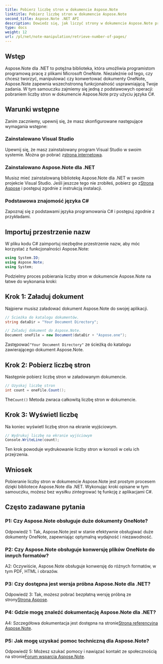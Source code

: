 ```yaml
---
title: Pobierz liczbę stron w dokumencie Aspose.Note
linktitle: Pobierz liczbę stron w dokumencie Aspose.Note
second_title: Aspose.Note .NET API
description: Dowiedz się, jak liczyć strony w dokumencie Aspose.Note przy użyciu języka C#. Postępuj zgodnie z naszym przewodnikiem krok po kroku, aby ułatwić integrację.
type: docs
weight: 12
url: /pl/net/note-manipulation/retrieve-number-of-pages/
---
```

## Wstęp

Aspose.Note dla .NET to potężna biblioteka, która umożliwia programistom programową pracę z plikami Microsoft OneNote. Niezależnie od tego, czy chcesz tworzyć, manipulować czy konwertować dokumenty OneNote, Aspose.Note zapewnia wszechstronną funkcjonalność usprawniającą Twoje zadania. W tym samouczku zajmiemy się jedną z podstawowych operacji: pobraniem liczby stron w dokumencie Aspose.Note przy użyciu języka C#.

## Warunki wstępne

Zanim zaczniemy, upewnij się, że masz skonfigurowane następujące wymagania wstępne:

### Zainstalowano Visual Studio

 Upewnij się, że masz zainstalowany program Visual Studio w swoim systemie. Można go pobrać z[strona internetowa](https://visualstudio.microsoft.com/).

### Zainstalowano Aspose.Note dla .NET

 Musisz mieć zainstalowaną bibliotekę Aspose.Note dla .NET w swoim projekcie Visual Studio. Jeśli jeszcze tego nie zrobiłeś, pobierz go z[Strona Aspose](https://releases.aspose.com/note/net/) i postępuj zgodnie z instrukcją instalacji.

### Podstawowa znajomość języka C#

Zapoznaj się z podstawami języka programowania C# i postępuj zgodnie z przykładami.

## Importuj przestrzenie nazw

W pliku kodu C# zaimportuj niezbędne przestrzenie nazw, aby móc korzystać z funkcjonalności Aspose.Note:

```csharp
using System.IO;
using Aspose.Note;
using System;
```

Podzielmy proces pobierania liczby stron w dokumencie Aspose.Note na łatwe do wykonania kroki:

## Krok 1: Załaduj dokument

Najpierw musisz załadować dokument Aspose.Note do swojej aplikacji.

```csharp
// Ścieżka do katalogu dokumentów.
string dataDir = "Your Document Directory";

// Załaduj dokument do Aspose.Note.
Document oneFile = new Document(dataDir + "Aspose.one");
```

 Zastępować`"Your Document Directory"` ze ścieżką do katalogu zawierającego dokument Aspose.Note.

## Krok 2: Pobierz liczbę stron

Następnie pobierz liczbę stron w załadowanym dokumencie.

```csharp
// Uzyskaj liczbę stron
int count = oneFile.Count();
```

 The`Count()` Metoda zwraca całkowitą liczbę stron w dokumencie.

## Krok 3: Wyświetl liczbę

Na koniec wyświetl liczbę stron na ekranie wyjściowym.

```csharp
// Wydrukuj liczbę na ekranie wyjściowym
Console.WriteLine(count);
```

Ten krok powoduje wydrukowanie liczby stron w konsoli w celu ich przejrzenia.

## Wniosek

Pobieranie liczby stron w dokumencie Aspose.Note jest prostym procesem dzięki bibliotece Aspose.Note dla .NET. Wykonując kroki opisane w tym samouczku, możesz bez wysiłku zintegrować tę funkcję z aplikacjami C#.

## Często zadawane pytania

### P1: Czy Aspose.Note obsługuje duże dokumenty OneNote?

Odpowiedź 1: Tak, Aspose.Note jest w stanie efektywnie obsługiwać duże dokumenty OneNote, zapewniając optymalną wydajność i niezawodność.

### P2: Czy Aspose.Note obsługuje konwersję plików OneNote do innych formatów?

A2: Oczywiście, Aspose.Note obsługuje konwersję do różnych formatów, w tym PDF, HTML i obrazów.

### P3: Czy dostępna jest wersja próbna Aspose.Note dla .NET?

 Odpowiedź 3: Tak, możesz pobrać bezpłatną wersję próbną ze strony[Strona Aspose](https://releases.aspose.com/).

### P4: Gdzie mogę znaleźć dokumentację Aspose.Note dla .NET?

 A4: Szczegółowa dokumentacja jest dostępna na stronie[Strona referencyjna Aspose.Note](https://reference.aspose.com/note/net/).

### P5: Jak mogę uzyskać pomoc techniczną dla Aspose.Note?

 Odpowiedź 5: Możesz szukać pomocy i nawiązać kontakt ze społecznością na stronie[Forum wsparcia Aspose.Note](https://forum.aspose.com/c/note/28).